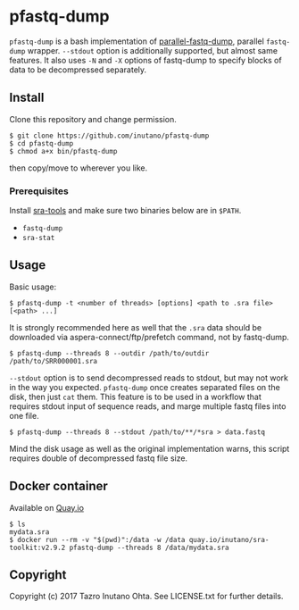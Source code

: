 # pfastq-dump

`pfastq-dump` is a bash implementation of [parallel-fastq-dump](https://github.com/rvalieris/parallel-fastq-dump), parallel `fastq-dump` wrapper. `--stdout` option is additionally supported, but almost same features. It also uses `-N` and `-X` options of fastq-dump to specify blocks of data to be decompressed separately.

## Install

Clone this repository and change permission.

```
$ git clone https://github.com/inutano/pfastq-dump
$ cd pfastq-dump
$ chmod a+x bin/pfastq-dump
```

then copy/move to wherever you like.

### Prerequisites

Install [sra-tools](https://github.com/ncbi/sra-tools) and make sure two binaries below are in `$PATH`.

- `fastq-dump`
- `sra-stat`

## Usage

Basic usage:

```
$ pfastq-dump -t <number of threads> [options] <path to .sra file> [<path> ...]
```

It is strongly recommended here as well that the `.sra` data should be downloaded via aspera-connect/ftp/prefetch command, not by fastq-dump.

```
$ pfastq-dump --threads 8 --outdir /path/to/outdir /path/to/SRR000001.sra
```

`--stdout` option is to send decompressed reads to stdout, but may not work in the way you expected. `pfastq-dump` once creates separated files on the disk, then just `cat` them. This feature is to be used in a workflow that requires stdout input of sequence reads, and marge multiple fastq files into one file.

```
$ pfastq-dump --threads 8 --stdout /path/to/**/*sra > data.fastq
```

Mind the disk usage as well as the original implementation warns, this script requires double of decompressed fastq file size.

## Docker container

Available on [Quay.io](https://quay.io/repository/inutano/sra-toolkit)

```
$ ls
mydata.sra
$ docker run --rm -v "$(pwd)":/data -w /data quay.io/inutano/sra-toolkit:v2.9.2 pfastq-dump --threads 8 /data/mydata.sra
```

## Copyright

Copyright (c) 2017 Tazro Inutano Ohta. See LICENSE.txt for further details.
